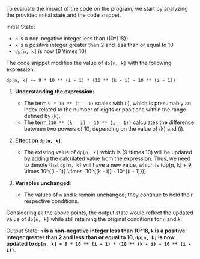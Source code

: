 To evaluate the impact of the code on the program, we start by analyzing the provided initial state and the code snippet. 

Initial State: 
- `n` is a non-negative integer less than \(10^{18}\)
- `k` is a positive integer greater than 2 and less than or equal to 10
- `dp[n, k]` is now \(9 \times 10\)

The code snippet modifies the value of `dp[n, k]` with the following expression:

```
dp[n, k] += 9 * 10 ** (i - 1) * (10 ** (k - i) - 10 ** (i - 1))
```

1. **Understanding the expression**: 
   - The term `9 * 10 ** (i - 1)` scales with \(i\), which is presumably an index related to the number of digits or positions within the range defined by \(k\).
   - The term `(10 ** (k - i) - 10 ** (i - 1))` calculates the difference between two powers of 10, depending on the value of \(k\) and \(i\).

2. **Effect on `dp[n, k]`**: 
   - The existing value of `dp[n, k]` which is \(9 \times 10\) will be updated by adding the calculated value from the expression. Thus, we need to denote that `dp[n, k]` will have a new value, which is \(dp[n, k] + 9 \times 10^{(i - 1)} \times (10^{(k - i)} - 10^{(i - 1)})\).

3. **Variables unchanged**: 
   - The values of `n` and `k` remain unchanged; they continue to hold their respective conditions.

Considering all the above points, the output state would reflect the updated value of `dp[n, k]` while still retaining the original conditions for `n` and `k`.

Output State: **`n` is a non-negative integer less than 10^18, `k` is a positive integer greater than 2 and less than or equal to 10, `dp[n, k]` is now updated to `dp[n, k] + 9 * 10 ** (i - 1) * (10 ** (k - i) - 10 ** (i - 1))`**.